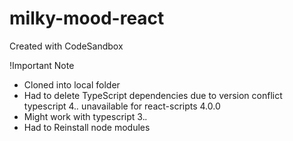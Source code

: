 # milky-mood-react

Created with CodeSandbox

!Important Note

- Cloned into local folder
- Had to delete TypeScript dependencies due to version conflict typescript 4._._ unavailable for react-scripts 4.0.0
- Might work with typescript 3._._
- Had to Reinstall node modules
